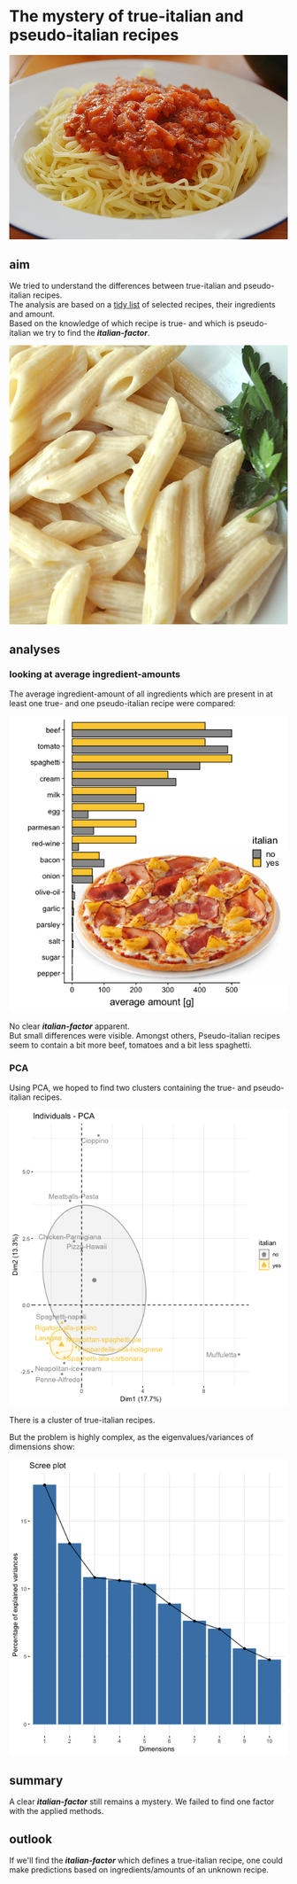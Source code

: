 # The mystery of true-italian and pseudo-italian recipes

![spaghetti](images/spaghetti-napoli.jpg)

## aim
We tried to understand the differences between true-italian and pseudo-italian recipes.  
The analysis are based on a [tidy list](recipe-ingredients.csv) of selected recipes, their ingredients and amount.  
Based on the knowledge of which recipe is true- and which is pseudo-italian we try to find the ***italian-factor***.

![penne](images/penne-alfredo.jpg)

## analyses
### looking at average ingredient-amounts
The average ingredient-amount of all ingredients which are present in at least one true- and one pseudo-italian recipe were compared:  

![average_amount](plots/average_amount.png)

No clear ***italian-factor*** apparent.  
But small differences were visible. Amongst others, Pseudo-italian recipes seem to contain a bit more beef, tomatoes and a bit less spaghetti.

### PCA
Using PCA, we hoped to find two clusters containing the true- and pseudo-italian recipes.

![pca](plots/pca.png)

There is a cluster of true-italian recipes.

But the problem is highly complex, as the eigenvalues/variances of dimensions show:

![pca](plots/pca-eigenvalues.png)

## summary
A clear ***italian-factor*** still remains a mystery. We failed to find one factor with the applied methods.

## outlook
If we'll find the ***italian-factor*** which defines a true-italian recipe, one could make predictions based on ingredients/amounts of an unknown recipe.
